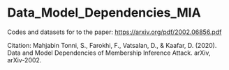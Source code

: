 # Data_Model_Dependencies_MIA
Codes and datasets for to the paper: https://arxiv.org/pdf/2002.06856.pdf

Citation: Mahjabin Tonni, S., Farokhi, F., Vatsalan, D., & Kaafar, D. (2020). Data and Model Dependencies of Membership Inference Attack. arXiv, arXiv-2002.
